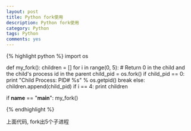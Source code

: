 ```yaml
---
layout: post
title: Python fork使用
description: Python fork使用
category: Python
tags: Python
comments: yes
---
```


{% highlight python %}
import os

def my_fork():
    children = []
    for i in range(0, 5):
        # Return 0 in the child and the child's process id in the parent
        child_pid = os.fork()
        if child_pid == 0:
            print "Child Process: PID# %s" % os.getpid()
            break
        else:
            children.append(child_pid)
            if i == 4:
                print children

if __name__ == "__main__":
    my_fork()

{% endhighlight %}

上面代码, fork出5个子进程
